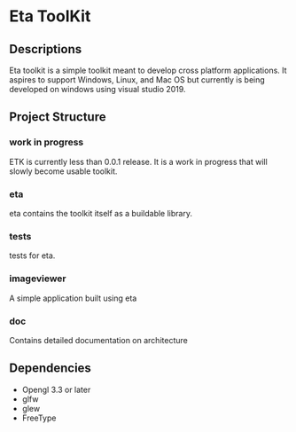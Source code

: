 # Eta ToolKit

## Descriptions

Eta toolkit is a simple toolkit meant to develop cross platform applications. 
It aspires to support Windows, Linux, and Mac OS but currently is being 
developed on windows using visual studio 2019.


## Project Structure

### work in progress

ETK is currently less than 0.0.1 release. It is a work in progress that will slowly become usable toolkit.

### eta

eta contains the toolkit itself as a buildable library.


### tests

tests for eta.


### imageviewer

A simple application built using eta


### doc

Contains detailed documentation on architecture


## Dependencies

- Opengl 3.3 or later
- glfw
- glew
- FreeType
